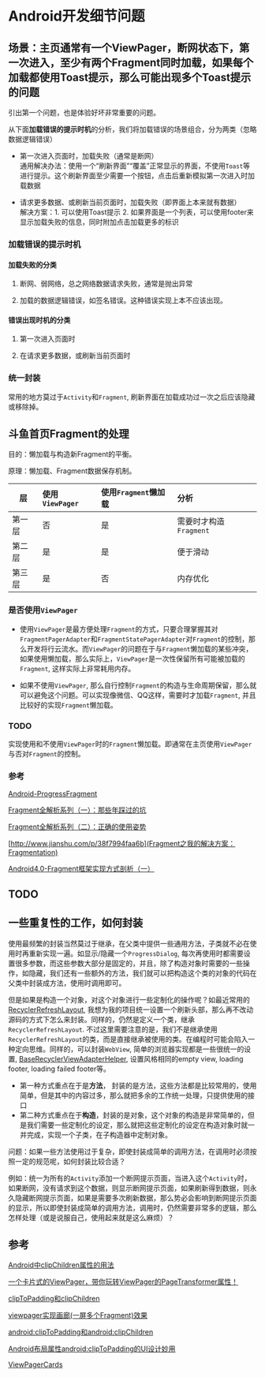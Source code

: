 # Android开发细节问题

## 场景：主页通常有一个ViewPager，断网状态下，第一次进入，至少有两个Fragment同时加载，如果每个加载都使用Toast提示，那么可能出现多个Toast提示的问题

引出第一个问题，也是体验好坏非常重要的问题。

从下面**加载错误的提示时机**的分析，我们将加载错误的场景组合，分为两类（忽略数据逻辑错误）

- 第一次进入页面时，加载失败（通常是断网）<br/> 通用解决办法：使用一个“刷新界面”“覆盖”正常显示的界面，不使用```Toast```等进行提示。这个刷新界面至少需要一个按钮，点击后重新模拟第一次进入时加载数据

- 请求更多数据、或刷新当前页面时，加载失败（即界面上本来就有数据）<br/>解决方案：1. 可以使用Toast提示 2. 如果界面是一个列表，可以使用footer来显示加载失败的信息，同时附加点击加载更多的标识

### 加载错误的提示时机

#### 加载失败的分类

1. 断网、弱网络，总之网络数据请求失败，通常是抛出异常

2. 加载的数据逻辑错误，如签名错误。这种错误实现上本不应该出现。

#### 错误出现时机的分类

1. 第一次进入页面时

2. 在请求更多数据，或刷新当前页面时


### 统一封装

常用的地方莫过于```Activity```和```Fragment```, 刷新界面在加载成功过一次之后应该隐藏或移除掉。


## 斗鱼首页Fragment的处理

目的：懒加载与构造新Fragment的平衡。

原理：懒加载、Fragment数据保存机制。

| 层 | 使用```ViewPager``` | 使用```Fragment```懒加载 | 分析 |
|--|:--|:--|:--|
| 第一层 | 否 | 是 | 需要时才构造```Fragment``` |
| 第二层 | 是 | 是 | 便于滑动 |
| 第三层 | 是 | 否 | 内存优化 |

### 是否使用```ViewPager```

- 使用```ViewPager```是最方便处理```Fragment```的方式，只要合理掌握其对```FragmentPagerAdapter```和```FragmentStatePagerAdapter```对```Fragment```的控制，那么开发将行云流水。而```ViewPager```的问题在于与```Fragment```懒加载的某些冲突，如果使用懒加载，那么实际上，```ViewPager```是一次性保留所有可能被加载的```Fragment```, 这样实际上非常耗用内存。

- 如果不使用```ViewPager```, 那么自行控制```Fragment```的构造与生命周期保留，那么就可以避免这个问题。可以实现像微信、QQ这样，需要时才加载```Fragment```, 并且比较好的实现```Fragment```懒加载。

### TODO

实现使用和不使用```ViewPager```时的```Fragment```懒加载。即通常在主页使用```ViewPager```与否对```Fragment```的控制。

### 参考

[Android-ProgressFragment](https://github.com/johnkil/Android-ProgressFragment)

[Fragment全解析系列（一）：那些年踩过的坑](http://www.jianshu.com/p/d9143a92ad94#)

[Fragment全解析系列（二）：正确的使用姿势](http://www.jianshu.com/p/fd71d65f0ec6#)

[http://www.jianshu.com/p/38f7994faa6b](Fragment之我的解决方案：Fragmentation)

[Android4.0-Fragment框架实现方式剖析（一）](http://blog.csdn.net/weihan1314/article/details/7997421)

## TODO

## 一些重复性的工作，如何封装

使用最频繁的封装当然莫过于继承，在父类中提供一些通用方法，子类就不必在使用时再重新实现一遍。如显示/隐藏一个```ProgressDialog```, 每次再使用时都需要设置很多参数，而这些参数大部分是固定的，并且，除了构造对象时需要的一些操作，如隐藏，我们还有一些额外的方法，我们就可以把构造这个类的对象的代码在父类中封装成方法，使用时调用即可。

但是如果是构造一个对象，对这个对象进行一些定制化的操作呢？如最近常用的[RecyclerRefreshLayout](https://github.com/dinuscxj/RecyclerRefreshLayout), 我想为我的项目统一设置一个刷新头部，那么再不改动源码的方式下怎么来封装。同样的，仍然是定义一个类，继承```RecyclerRefreshLayout```. 不过这里需要注意的是，我们不是继承使用```RecyclerRefreshLayout```的类，而是直接继承被使用的类。在编程时可能会陷入一种定向思维。同样的，可以封装```WebView```, 简单的浏览器实现都是一些很统一的设置, [BaseRecyclerViewAdapterHelper](https://github.com/CymChad/BaseRecyclerViewAdapterHelper), 设置风格相同的empty view, loading footer, loading failed footer等。

- 第一种方式重点在于是**方法**， 封装的是方法，这些方法都是比较常用的，使用简单，但是其中的内容过多，那么就把多余的工作统一处理，只提供使用的接口
- 第二种方式重点在于**构造**，封装的是对象，这个对象的构造是非常简单的，但是我们需要一些定制化的设定，那么就把这些定制化的设定在构造对象时就一并完成，实现一个子类，在子构造器中定制对象。

问题：如果一些方法使用过于复杂，即使封装成简单的调用方法，在调用时必须按照一定的规范呢，如何封装比较合适？

例如：统一为所有的```Activity```添加一个断网提示页面，当进入这个```Activity```时，如果断网，没有请求到这个数据，则显示断网提示页面，如果刷新得到数据，则永久隐藏断网提示页面，如果是需要多次刷新数据，那么势必会影响到断网提示页面的显示，所以即使封装成简单的调用方法，调用时，仍然需要非常多的逻辑，那么怎样处理（或是说服自己，使用起来就是这么麻烦）？

## 参考

[ Android中clipChildren属性的用法](http://blog.csdn.net/flymoon1201/article/details/44646473)

[ 一个卡片式的ViewPager，带你玩转ViewPager的PageTransformer属性！](http://blog.csdn.net/u012702547/article/details/52334161)

[clipToPadding和clipChildren](http://blog.csdn.net/litefish/article/details/52471273)

[viewpager实现画廊(一屏多个Fragment)效果](http://www.trinea.cn/android/viewpager-multi-fragment-effect/)

[android:clipToPadding和android:clipChildren](http://www.jcodecraeer.com/a/anzhuokaifa/androidkaifa/2015/0317/2613.html)

[Android布局属性android:clipToPadding的UI设计妙用](http://blog.csdn.net/zhangphil/article/details/48680055)

[ViewPagerCards](https://github.com/rubensousa/ViewPagerCards)